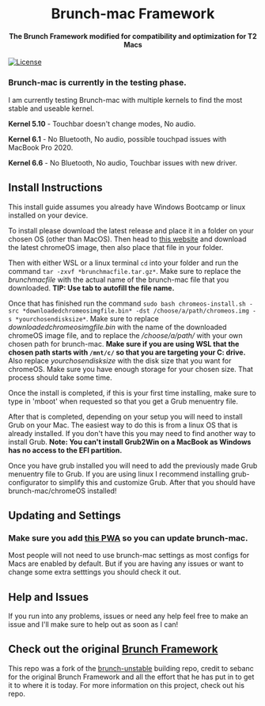 [license-url]: ./LICENSE
[license-shield]: https://img.shields.io/github/license/sebanc/brunch?label=License&logo=Github&style=flat-square

<h1 align="center">Brunch-mac Framework</h1>
<h4 align="center">The Brunch Framework modified for compatibility and optimization for T2 Macs</h4>

[![License][license-shield]][license-url]

### Brunch-mac is currently in the testing phase.

I am currently testing Brunch-mac with multiple kernels to find the most stable and useable kernel.

**Kernel 5.10** - Touchbar doesn't change modes, No audio.

**Kernel 6.1** - No Bluetooth, No audio, possible touchpad issues with MacBook Pro 2020.

**Kernel 6.6** - No Bluetooth, No audio, Touchbar issues with new driver.

## Install Instructions

This install guide assumes you already have Windows Bootcamp or linux installed on your device.

To install please download the latest release and place it in a folder on your chosen OS (other than MacOS). Then head to [this website](https://cros.tech/device/shyvana/) and download the latest chromeOS image, then also place that file in your folder. 

Then with either WSL or a linux terminal `cd` into your folder and run the command `tar -zxvf *brunchmacfile.tar.gz*`. Make sure to replace the *brunchmacfile* with the actual name of the brunch-mac file that you downloaded. **TIP: Use tab to autofill the file name.**

Once that has finished run the command `sudo bash chromeos-install.sh -src *downloadedchromeosimgfile.bin* -dst /choose/a/path/chromeos.img -s *yourchosendisksize*`. Make sure to replace *downloadedchromeosimgfile.bin* with the name of the downloaded chromeOS image file, and to replace the */choose/a/path/* with your own chosen path for brunch-mac. **Make sure if you are using WSL that the chosen path starts with `/mnt/c/` so that you are targeting your C: drive.** Also replace *yourchosendisksize* with the disk size that you want for chromeOS. Make sure you have enough storage for your chosen size. That process should take some time.

Once the install is completed, if this is your first time installing, make sure to type in 'mboot' when requested so that you get a Grub menuentry file.

After that is completed, depending on your setup you will need to install Grub on your Mac. The easiest way to do this is from a linux OS that is already installed. If you don't have this you may need to find another way to install Grub. **Note: You can't install Grub2Win on a MacBook as Windows has no access to the EFI partition.**

Once you have grub installed you will need to add the previously made Grub menuentry file to Grub. If you are using linux I recommend installing grub-configurator to simplify this and customize Grub. After that you should have brunch-mac/chromeOS installed! 

## Updating and Settings

### Make sure you add [this PWA](https://zprolegend007.github.io/brunch-mac-pwa/) so you can update brunch-mac.

Most people will not need to use brunch-mac settings as most configs for Macs are enabled by default. But if you are having any issues or want to change some extra setttings you should check it out. 

## Help and Issues

If you run into any problems, issues or need any help feel free to make an issue and I'll make sure to help out as soon as I can!

## Check out the original [Brunch Framework](https://github.com/sebanc/brunch)

This repo was a fork of the [brunch-unstable](https://github.com/sebanc/brunch-unstable) building repo, credit to sebanc for the original Brunch Framework and all the effort that he has put in to get it to where it is today. For more information on this project, check out his repo.
